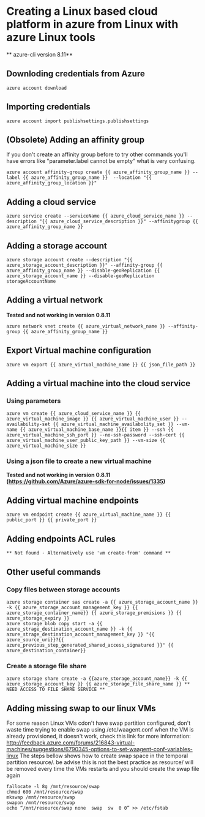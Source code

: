 # Creating a Linux based cloud platform in azure from Linux with azure Linux tools
** azure-cli version 8.11**

## Downloding credentials from Azure
    
    azure account download
## Importing credentials 

    azure account import publishsettings.publishsettings
## (Obsolete) Adding an affinity group
If you don't create an affinity group before to try other commands you'll have errors like "parameter.label cannot be empty" what is very confusing.
    
    azure account affinity-group create {{ azure_affinity_group_name }} --label {{ azure_affinity_group_name }}  --location "{{ azure_affinity_group_location }}"
    
## Adding a cloud service
    
    azure service create --serviceName {{ azure_cloud_service_name }} --description "{{ azure_cloud_service_description }}" --affinitygroup {{ azure_affinity_group_name }}
    
## Adding a storage account

    azure storage account create --description "{{ azure_storage_account_description }}" --affinity-group {{ azure_affinity_group_name }} --disable-geoReplication {{ azure_storage_account_name }} --disable-geoReplication storageAccountName
    
## Adding a virtual network 
**Tested and not working in version 0.8.11** 

    azure network vnet create {{ azure_virtual_network_name }} --affinity-group {{ azure_affinity_group_name }}
    
## Export Virtual machine configuration

    azure vm export {{ azure_virtual_machine_name }} {{ json_file_path }}

## Adding a virtual machine into the cloud service

### Using parameters
    
    azure vm create {{ azure_cloud_service_name }} {{ azure_virtual_machine_image }} {{ azure_virtual_machine_user }} --availability-set {{ azure_virtual_machine_availabolity_set }} --vm-name {{ azure_virtual_machine_base_name }}{{ item }} --ssh {{ azure_virtual_machine_ssh_port }} --no-ssh-password --ssh-cert {{ azure_virtual_machine_user_public_key_path }} --vm-size {{ azure_virtual_machine_size }}

### Using a json file to create a new virtual machine
**Tested and not working in version 0.8.11 (https://github.com/Azure/azure-sdk-for-node/issues/1335)** 

## Adding virtual machine endpoints

    azure vm endpoint create {{ azure_virtual_machine_name }} {{ public_port }} {{ private_port }}

## Adding endpoints ACL rules
    ** Not found - Alternatively use 'vm create-from' command **

## Other useful commands
### Copy files between storage accounts

    azure storage container sas create -a {{ azure_storage_account_name }} -k {{ azure_storage_account_management_key }} {{ azure_storage_container_name}} {{ azure_storage_premisions }} {{ azure_storage_expiry }}
    azure storage blob copy start -a {{ azure_strage_destination_account_name }} -k {{ azure_strage_destination_account_management_key }} "{{ azure_source_uri}}?{{ azure_previous_step_generated_shared_access_signatured }}" {{ azure_destination_container}}
### Create a storage file share

    azure storage share create -a {{azure_storage_account_name}} -k {{ azure_storage_account_key }} {{ azure_storage_file_share_name }} ** NEED ACCESS TO FILE SHARE SERVICE **

## Adding missing swap to our linux VMs
For some reason Linux VMs cdon't have swap partition configured, don't waste time trying to enable swap using /etc/waagent.conf when the VM is already provisioned, it doesn't work, check this link for more information: http://feedback.azure.com/forums/216843-virtual-machines/suggestions/6790345-options-to-set-waagent-conf-variables-linux
The steps bellow shows how to create swap space in the temporal partition resource/. be advise this is not the best practice as resource/ will be removed every time the VMs restarts and you should create the swap file again

    fallocate -l 8g /mnt/resource/swap
    chmod 600 /mnt/resource/swap
    mkswap /mnt/resource/swap
    swapon /mnt/resource/swap
    echo “/mnt/resource/swap none  swap  sw  0 0” >> /etc/fstab
